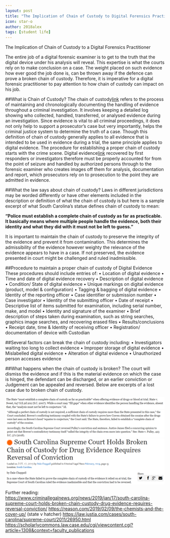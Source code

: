 ```yaml
---
layout: post
title: "The Implication of Chain of Custody to Digital Forensics Practitioners"
icon: star-o
author: 2018alex
tags: [student life]
---
```


The Implication of Chain of Custody to a Digital Forensics Practitioner

The entire job of a digital forensic examiner is to get to the truth that the digital device under his analysis will reveal. This expertise is what the courts rely on to make conclusion on a case. The weight placed on such evidence how ever good the job done is, can be thrown away if the defence can prove a broken chain of custody. Therefore, it is imperative for a digital forensic practitioner to pay attention to how chain of custody can impact on his job.

##What is Chain of Custody?
The chain of custody[link](https://en.wikipedia.org/wiki/Chain_of_custody) refers to the process of maintaining and chronologically documenting the handling of evidence throughout a criminal investigation. It involves keeping a detailed log showing who collected, handled, transferred, or analysed evidence during an investigation. Since evidence is vital to all criminal proceedings, it does not only help to support a prosecutor’s case but very importantly, helps the criminal justice system to determine the truth of a case. 
Though this definition of chain of custody generally applies to all evidence that is intended to be used in evidence during a trial, the same principle applies to digital evidence. The procedure for establishing a proper chain of custody starts with the crime scene. Digital evidence[link](https://en.wikipedia.org/wiki/Digital_evidence) recovered by first responders or investigators therefore must be properly accounted for from the point of seizure and handled by authorized persons through to the forensic examiner who creates images off them for analysis, documentation and report, which prosecutors rely on to prosecution to the point they are admitted in evidence. 

##What the law says about chain of custody?
Laws in different jurisdictions may be worded differently or have other elements included in the description or definition of what the chain of custody is but here is a sample excerpt of what South Carolina’s statue defines chain of custody to mean:

**“Police must establish a complete chain of custody as far as practicable. It basically means where multiple people handle the evidence, both their identity and what they did with it must not be left to guess.”**

It is important to maintain the chain of custody to preserve the integrity of the evidence and prevent it from contamination. This determines the admissibility of the evidence however weighty the relevance of the evidence appears to have in a case. If not preserved, the evidence presented in court might be challenged and ruled inadmissible. 


##Procedure to maintain a proper chain of custody of Digital Evidence 
These procedures should include entries of:
•	Location of digital evidence
•	Time and date of digital evidence recovery
•	Description of digital evidence
•	Condition/ State of digital evidence
•	Unique markings on digital evidence (product, model & configuration)
•	Tagging & bagging of digital evidence
•	Identity of the reporting officer
•	Case identifier or submission number
•	Case investigator
•	Identity of the submitting officer
•	Date of receipt
•	Descriptive list of items submitted for examination, including serial number, make, and model
•	Identity and signature of the examiner
•	Brief description of steps taken during examination, such as string searches, graphics image searches, and recovering erased files
•	Results/conclusions
•	Receipt date, time & Identity of receiving officer
•	Registration/ documentation of device with Custodian 

##Several factors can break the chain of custody including:
•	Investigators waiting too long to collect evidence
•	Improper storage of digital evidence
•	Mislabelled digital evidence
•	Alteration of digital evidence
•	Unauthorized person accesses evidence

##What happens when the chain of custody is broken? 
The court will dismiss the evidence and if this is the material evidence on which the case is hinged, the defendant can be discharged, or an earlier conviction or Judgement can be appealed and reversed. Below are excerpts of a lost case due to broken chain of custody.

![coc_law.png](/img/news/coc_law.png)
![ruling_coc_case.png](/img/news/ruling_coc_case.png)
![SouthCarolina.png](/img/news/SouthCarolina.png)
 
 
 
Further reading:
https://www.criminallegalnews.org/news/2019/jan/17/south-carolina-supreme-court-holds-broken-chain-custody-drug-evidence-requires-reversal-conviction/
https://reason.com/2019/02/09/the-chemists-and-the-cover-up/
(state v hatcher) https://law.justia.com/cases/south-carolina/supreme-court/2011/26950.html
https://scholarlycommons.law.case.edu/cgi/viewcontent.cgi?article=1308&context=faculty_publications
